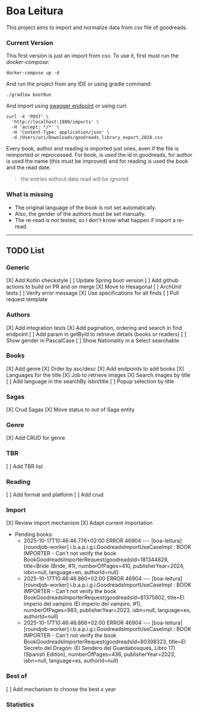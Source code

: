 # Boa Leitura

This project aims to import and normalize data from csv file of goodreads.

### Current Version
This first version is just an import from csv. To use it, first must run the _docker-compose_:

```shell
docker-compose up -d
```

And run the project from any IDE or using gradle command:

```shell
./gradlew bootRun
```

And import using [swagger endpoint](http://localhost:1980/swagger-ui/index.html) or using curl:
```shell
curl -X 'POST' \
  'http://localhost:1980/imports' \
  -H 'accept: */*' \
  -H 'Content-Type: application/json' \
  -d /Users/uri/Downloads/goodreads_library_export_2024.csv
```

Every book, author and reading is imported just ones, even if the file is reimported or reprocessed. For book, is used the id in goodreads, for author is used the name (this must be improved) and for reading is used the book and the read date.

> the entries without data read will be ignored

### What is missing
- The original language of the book is not set automatically. 
- Also, the gender of the authors must be set manually.
- The re-read is not tested, so I don't know what happen if import a re-read. 

---

## TODO List

### Generic
[X] Add Kotlin checkstyle
[ ] Update Spring boot version
[ ] Add github actions to build on PR and on merge
[X] Move to Hexagonal
[ ] ArchUnit tests
[ ] Verify error message
[X] Use specifications for all finds
[ ] Pull request template

### Authors
[X] Add integration tests
[X] Add pagination, ordering and search in find endpoint
[ ] Add param in getById to retrieve details (books or readers) 
[ ] Show gender in PascalCase
[ ] Show Nationality in a Select searchable

### Books
[X] Add genre
[X] Order by asc/desc
[X] Add endpoints to add books
[X] Languages for the title
[X] Job to retrieve images
[X] Search images by title
[ ] Add language in the searchBy isbn/title
[ ] Popup selection by title

### Sagas
[X] Crud Sagas
[X] Move status to out of Saga entity

### Genre
[X] Add CRUD for genre

### TBR
[ ] Add TBR list

### Reading
[ ] Add format and platform
[ ] Add crud

### Import
[X] Review import mechanism
[X] Adapt current importation
- Pending books:
    - 2025-10-17T10:46:46.776+02:00 ERROR 46904 --- [boa-leitura] [roundjob-worker] i.b.a.p.i.g.i.GoodreadsImportUseCaseImpl : BOOK IMPORTER - Can't not verify the book BookGoodreadsImporterRequest(goodreadsId=181344829, title=Bride (Bride, #1), numberOfPages=410, publisherYear=2024, isbn=null, language=en, authorId=null)
    - 2025-10-17T10:46:46.860+02:00 ERROR 46904 --- [boa-leitura] [roundjob-worker] i.b.a.p.i.g.i.GoodreadsImportUseCaseImpl : BOOK IMPORTER - Can't not verify the book BookGoodreadsImporterRequest(goodreadsId=81375802, title=El imperio del vampiro (El imperio del vampiro, #1), numberOfPages=983, publisherYear=2023, isbn=null, language=es, authorId=null)
    - 2025-10-17T10:46:46.866+02:00 ERROR 46904 --- [boa-leitura] [roundjob-worker] i.b.a.p.i.g.i.GoodreadsImportUseCaseImpl : BOOK IMPORTER - Can't not verify the book BookGoodreadsImporterRequest(goodreadsId=80398323, title=El Secreto del Dragón: (El Sendero del Guardabosques, Libro 17) (Spanish Edition), numberOfPages=436, publisherYear=2023, isbn=null, language=es, authorId=null)


### Best of
[ ] Add mechanism to choose the best x year

### Statistics